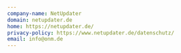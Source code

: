 ```yaml
---
company-name: NetUpdater
domain: netupdater.de
home: https://netupdater.de/
privacy-policy: https://www.netupdater.de/datenschutz/
email: info@onm.de
---
```




